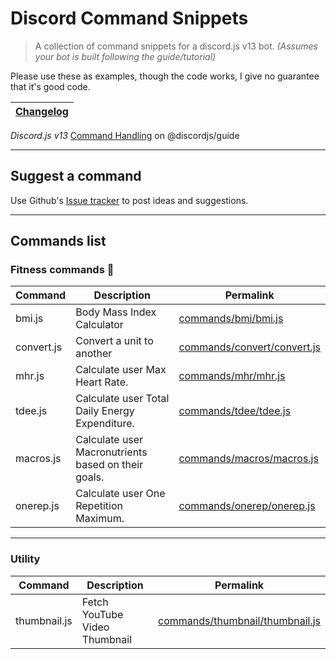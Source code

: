 # Discord Command Snippets

> A collection of command snippets for a discord.js v13 bot. *(Assumes your bot is built following the guide/tutorial)*

Please use these as examples, though the code works, I give no guarantee that it's good code.

| [Changelog](/CHANGELOG.md) |
| --- |


*Discord.js v13* [Command Handling](https://github.com/discordjs/guide/tree/main/code-samples/creating-your-bot/command-handling) on @discordjs/guide

---
## Suggest a command
Use Github's [Issue tracker](https://github.com/Rexyislive/DiscordCommandSnippets/issues) to post ideas and suggestions.

---

## Commands list

### Fitness commands :muscle:

| Command | Description | Permalink |
| --- | --- | --- |
| bmi.js | Body Mass Index Calculator | [commands/bmi/bmi.js](commands/bmi/bmi.md) |
| convert.js | Convert a unit to another | [commands/convert/convert.js](commands/convert/convert.md) |
| mhr.js | Calculate user Max Heart Rate. | [commands/mhr/mhr.js](commands/mhr/mhr.md) |
| tdee.js | Calculate user Total Daily Energy Expenditure. | [commands/tdee/tdee.js](commands/tdee/tdee.md) |
| macros.js | Calculate user Macronutrients based on their goals. | [commands/macros/macros.js](commands/macros/macros.md) |
| onerep.js | Calculate user One Repetition Maximum. | [commands/onerep/onerep.js](commands/onerep/onerep.md) |

---
### Utility

| Command | Description | Permalink |
| --- | --- | --- |
| thumbnail.js | Fetch YouTube Video Thumbnail | [commands/thumbnail/thumbnail.js](commands/thumbnail/thumbnail.md) |
